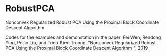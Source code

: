 # RobustPCA
Nonconvex Regularized Robust PCA Using the Proximal Block Coordinate Descent Algorithm

Codes for the examples and demonstation in the paper:
Fei Wen, Rendong Ying, Peilin Liu, and Trieu-Kien Truong, "Nonconvex Regularized Robust PCA Using the Proximal Block Coordinate Descent Algorithm
", 2019

